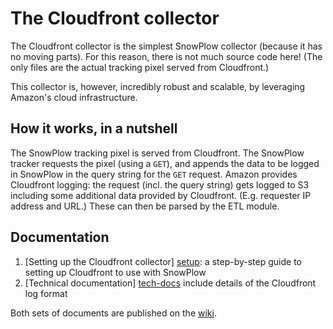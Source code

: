 # The Cloudfront collector

The Cloudfront collector is the simplest SnowPlow collector (because it has no moving parts). For this reason, there is not much source code here! (The only files are the actual tracking pixel served from Cloudfront.)

This collector is, however, incredibly robust and scalable, by leveraging Amazon's cloud infrastructure.

## How it works, in a nutshell

The SnowPlow tracking pixel is served from Cloudfront. The SnowPlow tracker requests the pixel (using a `GET`), and appends the data to be logged in SnowPlow in the query string for the `GET` request. Amazon provides Cloudfront logging: the request (incl. the query string) gets logged to S3 including some additional data provided by Cloudfront. (E.g. requester IP address and URL.) These can then be parsed by the ETL module.

## Documentation

1. [Setting up the Cloudfront collector] [setup]: a step-by-step guide to setting up Cloudfront to use with SnowPlow
2. [Technical documentation] [tech-docs] include details of the Cloudfront log format

Both sets of documents are published on the [wiki].

[setup]: https://github.com/snowplow/snowplow/wiki/Setting-up-the-Cloudfront-collector
[tech-docs]: https://github.com/snowplow/snowplow/wiki/collectors
[wiki]: https://github.com/snowplow/snowplow/wiki